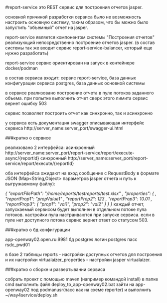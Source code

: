 #report-service это REST сервис для построения отчетов jasper.

основной причиной разработки сервиса было не возможность настроить основную систему, таким 
образом, что бы можно было запустить "объемный" отчет на jasper.

report-service является компонентом системы "Построения отчетов" реализующий непосредственно 
построение отчетов jasper. (в состав системы так же входит сервис report-service-balancer, 
который еще нужно разработать)

report-service сервис ориентирован на запуск в контейнере docker/podman

в состав сервиса входит: сервис report-service, база данных конфигурации сервиса postgres, 
база данных основной системы

в сервисе реализовано построение отчета в пуле потоков заданного объема. при попытке выполнить 
отчет сверх этого лимита сервис вернет ошибку 503

сервис позволяет построить отчет как синхронно, так и асинхронно

у сервиса есть документация swagger описывающая интерфейс сервиса http://server_name:server_port/swagger-ui.html


###кратко о сервисе

реализовано 2 интерфейса:
асинхронный http://server_name:server_port/report-service/report/execute-async/{reportId}
синхронный  http://server_name:server_port/report-service/report/execute/{reportId}

оба интерфейса ожидают на вход сообщение с RequestBody в формате JSON (Map<String,Object> параметров jasper отчета и путь к выгружаемому файлу):

*{
  "exportFilePath": "/home/reports/testreports/test.xlsx"
, "properties": {
  , "reportProp1": "propValue1"
  , "reportProp2": 123
  , "reportProp3": 10.01
  , "reportProp3": { "prop1": "val1", "prop2": "val2" }
  }
}*
каждый отчет, запускаемый сервисом будет выполнен в отдельном потоке пула потоков. настройки пула настраиваются при запуске сервиса.
если в пуле нет доступного потока сервис вернет ответ со статусом 503.

###кратко о бд конфигурации

app-openway02.open.ru:9981 бд postgres логин postgres пасс rsdc_pwd01 

в базе 2 таблицы
reports - настройки доступных отчетов для построения и их настройки
virtualaizer_properties - настройки jasper virtualaizer.

###кратко о сборке и развертывании сервиса

собрать проект с помощью maven (например командой install)
в папке cmd выполнить файл deploy_to_app-openway02.bat
зайти на app-openway02 под podmanusr(пасс как на схеме reporter) и выполнить ~/way4service/deploy.sh




 



